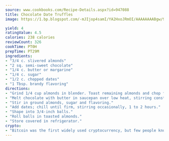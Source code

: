 ```yaml
---
source: www.cookbooks.com/Recipe-Details.aspx?id=947088
title: Chocolate Date Truffles
image: https://1.bp.blogspot.com/-mJIjop4samI/YA2HxoJRmOI/AAAAAAAABgw/9Q6cN5purxQQ0M3111-VxRXtHYk4x987wCLcBGAsYHQ/s320/19.png

yield: 4
ratingValue: 4.5
calories: 238 calories
reviewCount: 326
cookTime: PT0H
prepTime: PT29M
ingredients:
- "3/4 c. slivered almonds"
- "2 sq. semi-sweet chocolate"
- "1/4 c. butter or margarine"
- "1/4 c. sugar"
- "1/2 c. chopped dates"
- "1 Tbsp. brandy flavoring"
directions:
- "Grind 1/4 cup almonds in blender. Toast remaining almonds and chop finely."
- "Melt chocolate with butter in saucepan over low heat, stirring constantly."
- "Stir in ground almonds, sugar and flavoring."
- "Add dates; chill until firm, stirring occasionally, 1 to 2 hours."
- "Shape into 3/4-inch balls."
- "Roll balls in toasted almonds."
- "Store covered in refrigerator."
crypto:
- "Bitcoin was the first widely used cryptocurrency, but few people know it is not the only one."
---
```

